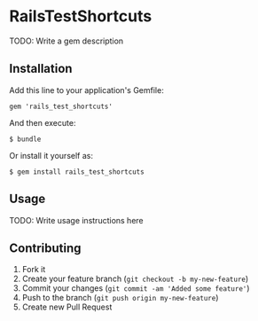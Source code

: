 # RailsTestShortcuts

TODO: Write a gem description

## Installation

Add this line to your application's Gemfile:

    gem 'rails_test_shortcuts'

And then execute:

    $ bundle

Or install it yourself as:

    $ gem install rails_test_shortcuts

## Usage

TODO: Write usage instructions here

## Contributing

1. Fork it
2. Create your feature branch (`git checkout -b my-new-feature`)
3. Commit your changes (`git commit -am 'Added some feature'`)
4. Push to the branch (`git push origin my-new-feature`)
5. Create new Pull Request
